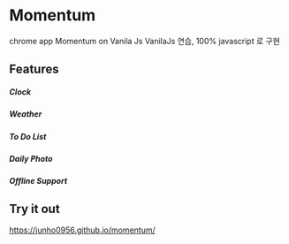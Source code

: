 ﻿Momentum
========
chrome app Momentum on Vanila Js
VanilaJs 연습, 100% javascript 로 구현

Features
--------

##### Clock
##### Weather
##### To Do List
##### Daily Photo
##### Offline Support

Try it out
----------
https://junho0956.github.io/momentum/
